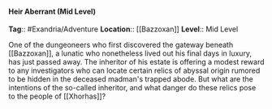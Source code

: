 #### Heir Aberrant (Mid Level)
**Tag**:: #Exandria/Adventure
**Location**:: [[Bazzoxan]]
**Level**:: Mid Level

 One of the dungeoneers who first discovered the gateway beneath [[Bazzoxan]], a lunatic who nonetheless lived out his final days in luxury, has just passed away. The inheritor of his estate is offering a modest reward to any investigators who can locate certain relics of abyssal origin rumored to be hidden in the deceased madman's trapped abode. But what are the intentions of the so-called inheritor, and what danger do these relics pose to the people of [[Xhorhas]]?
